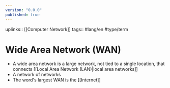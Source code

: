 ```yaml
---
version: "0.0.0"
published: true
---
```

uplinks:: [[Computer Network]]
tags:: #lang/en #type/term 
# Wide Area Network (WAN)
- A wide area network is a large network, not tied to a single location, that connects [[Local Area Network (LAN)|local area networks]]
- A network of networks
- The word's largest WAN is the [[Internet]]
